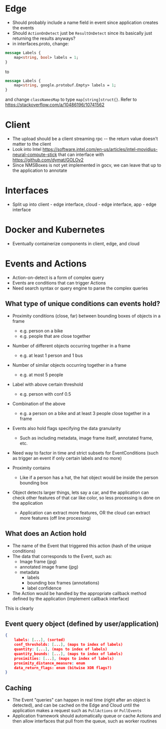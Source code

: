 # Edge
- Should probably include a name field in event since application creates the events
- Should `ActionOnDetect` just be `ResultOnDetect` since its basically just returning the results anyways?
- in interfaces.proto, change:
```proto
message Labels {
    map<string, bool> labels = 1;
}

```
to 
```proto
message Labels {
    map<string, google.protobuf.Empty> labels = 1;
}

```
and change `classNamesMap` to type `map[string]struct{}`. Refer to https://stackoverflow.com/a/10486196/10741562

# Client
- The upload should be a client streaming rpc -- the return value doesn't matter to the client
- Look into Intel https://software.intel.com/en-us/articles/intel-movidius-neural-compute-stick that can interface with https://github.com/dymat/GOLOv2
- Since NMSBoxes is not yet implemented in gocv, we can leave that up to the application to annotate

# Interfaces
- Split up into client - edge interface, cloud - edge interface, app - edge interface

# Docker and Kubernetes
- Eventually containerize components in client, edge, and cloud 

# Events and Actions
- Action-on-detect is a form of complex query
- Events are conditions that can trigger Actions
- Need search syntax or query engine to parse the complex queries
## What type of unique conditions can events hold?
- Proximity conditions (close, far) between bounding boxes of objects in a frame
    - e.g. person on a bike 
    - e.g. people that are close together
- Number of different objects occurring together in a frame
    - e.g. at least 1 person and 1 bus
- Number of similar objects occurring together in a frame
    - e.g. at most 5 people
- Label with above certain threshold
    - e.g. person with conf 0.5
- Combination of the above
    - e.g. a person on a bike and at least 3 people close together in a frame
- Events also hold flags specifying the data granularity
    - Such as including metadata, image frame itself, annotated frame, etc.
    
- Need way to factor in time and strict subsets for EventConditions (such as trigger an event if only certain labels and no more)
- Proximity contains
    - Like if a person has a hat, the hat object would be inside the person bounding box
- Object detects larger things, lets say a car, and the application can check other features of that car like color, so less processing is done on the application
    - Application can extract more features, OR the cloud can extract more features (off line processing)
## What does an Action hold
- The name of the Event that triggered this action (hash of the unique conditions)
- The data that corresponds to the Event, such as:
    - Image frame (jpg)
    - annotated image frame (jpg)
    - metadata
        - labels
        - bounding box frames (annotations)
        - label confidence
- The Action would be handled by the appropriate callback method defined by the application (implement callback interface)

This is clearly 

## Event query object (defined by user/application)
``` json
{
    labels: [...], (sorted)
    conf_thresholds: [...], (maps to index of labels)
    quantity: [...], (maps to index of labels)
    quantity_bounds: [...], (maps to index of labels)
    proximities: [...], (maps to index of labels)
    proximity_distance_measure: enum
    data_return_flags: enum (bitwise XOR flags?)
}
```



## Caching
- The Event "queries" can happen in real time (right after an object is detected), and can be cached on the Edge and Cloud 
until the application makes a request such as `PullActions` or `PullEvents`
- Application framework should automatically queue or cache Actions and then allow interfaces that pull from the queue, such as worker routines

 

